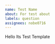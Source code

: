 ```yaml
---
name: Test Name
about: For test about
labels: question
assignees: nobe0716
---
```


Hello Its Test Template
